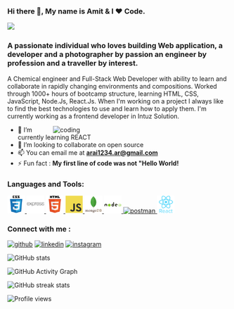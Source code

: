 ### Hi there 👋, My name is Amit & I ❤️ Code. 

![](https://miro.medium.com/max/1400/1*9m-WDdL_ji01bGbjEnutEw.gif)



### A passionate individual who loves building Web application, a developer and a photographer by passion an engineer by profession and a traveller by interest.

A Chemical engineer and Full-Stack Web Developer with ability to learn and collaborate in rapidly changing environments and compositions. Worked through 1000+ hours of bootcamp structure, learning HTML, CSS, JavaScript, Node.Js, React.Js. When I'm working on a project I always like to find the best technologies to use and learn how to apply them. 
I'm currently working as a frontend developer in Intuz Solution. 

<img align= "right" alt= "coding" width ="400" src = "https://i.pinimg.com/originals/50/83/e0/5083e0a2a7dcaae07c142e8b87036a27.gif">

- 🌱 I’m currently learning REACT 
- 👯 I’m looking to collaborate on open source
- 📫 You can email me at **arai1234.ar@gmail.com**
- ⚡ Fun fact : **My first line of code was not "Hello World!**

<h3 align="left">Languages and Tools:</h3>
<p align="left"> <a href="https://www.w3schools.com/css/" target="_blank" rel="noreferrer"> <img src="https://raw.githubusercontent.com/devicons/devicon/master/icons/css3/css3-original-wordmark.svg" alt="css3" width="40" height="40"/> </a> <a href="https://expressjs.com" target="_blank" rel="noreferrer"> <img src="https://raw.githubusercontent.com/devicons/devicon/master/icons/express/express-original-wordmark.svg" alt="express" width="40" height="40"/> </a> <a href="https://www.w3.org/html/" target="_blank" rel="noreferrer"> <img src="https://raw.githubusercontent.com/devicons/devicon/master/icons/html5/html5-original-wordmark.svg" alt="html5" width="40" height="40"/> </a> <a href="https://developer.mozilla.org/en-US/docs/Web/JavaScript" target="_blank" rel="noreferrer"> <img src="https://raw.githubusercontent.com/devicons/devicon/master/icons/javascript/javascript-original.svg" alt="javascript" width="40" height="40"/>     </a> <a href="https://www.mongodb.com/" target="_blank" rel="noreferrer"> <img src="https://raw.githubusercontent.com/devicons/devicon/master/icons/mongodb/mongodb-original-wordmark.svg" alt="mongodb" width="40" height="40"/> </a> <a href="https://nodejs.org" target="_blank" rel="noreferrer"> <img src="https://raw.githubusercontent.com/devicons/devicon/master/icons/nodejs/nodejs-original-wordmark.svg" alt="nodejs" width="40" height="40"/> </a> <a href="https://postman.com" target="_blank" rel="noreferrer"> <img src="https://www.vectorlogo.zone/logos/getpostman/getpostman-icon.svg" alt="postman" width="40" height="40"/> </a> <a href="https://reactjs.org/" target="_blank" rel="noreferrer"> <img src="https://raw.githubusercontent.com/devicons/devicon/master/icons/react/react-original-wordmark.svg" alt="react" width="40" height="40"/> </a> </p>


### Connect with me :
[<img src='https://cdn.jsdelivr.net/npm/simple-icons@3.0.1/icons/github.svg' alt='github' height='40'>](https://github.com/arai5563)  [<img src='https://cdn.jsdelivr.net/npm/simple-icons@3.0.1/icons/linkedin.svg' alt='linkedin' height='40'>](https://www.linkedin.com/in/amit-rai-aa40b318b/)  [<img src='https://cdn.jsdelivr.net/npm/simple-icons@3.0.1/icons/instagram.svg' alt='instagram' height='40'>](https://www.instagram.com/amit5563/)  

![GitHub stats](https://github-readme-stats.vercel.app/api?username=arai5563&show_icons=true)  

![GitHub Activity Graph](https://activity-graph.herokuapp.com/graph?username=arai5563)  

![GitHub streak stats](https://github-readme-streak-stats.herokuapp.com/?user=arai5563)  

![Profile views](https://gpvc.arturio.dev/arai5563)  
